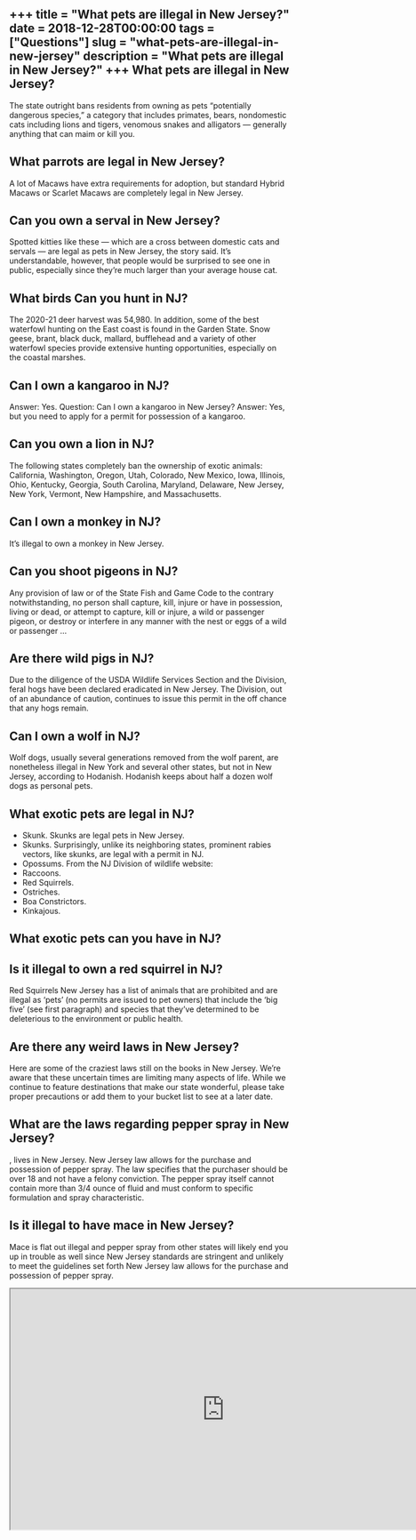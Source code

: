 +++
title = "What pets are illegal in New Jersey?"
date = 2018-12-28T00:00:00
tags = ["Questions"]
slug = "what-pets-are-illegal-in-new-jersey"
description = "What pets are illegal in New Jersey?"
+++
What pets are illegal in New Jersey?
------------------------------------

The state outright bans residents from owning as pets “potentially dangerous species,” a category that includes primates, bears, nondomestic cats including lions and tigers, venomous snakes and alligators — generally anything that can maim or kill you.

What parrots are legal in New Jersey?
-------------------------------------

A lot of Macaws have extra requirements for adoption, but standard Hybrid Macaws or Scarlet Macaws are completely legal in New Jersey.

Can you own a serval in New Jersey?
-----------------------------------

Spotted kitties like these — which are a cross between domestic cats and servals — are legal as pets in New Jersey, the story said. It’s understandable, however, that people would be surprised to see one in public, especially since they’re much larger than your average house cat.

What birds Can you hunt in NJ?
------------------------------

The 2020-21 deer harvest was 54,980. In addition, some of the best waterfowl hunting on the East coast is found in the Garden State. Snow geese, brant, black duck, mallard, bufflehead and a variety of other waterfowl species provide extensive hunting opportunities, especially on the coastal marshes.

Can I own a kangaroo in NJ?
---------------------------

Answer: Yes. Question: Can I own a kangaroo in New Jersey? Answer: Yes, but you need to apply for a permit for possession of a kangaroo.

Can you own a lion in NJ?
-------------------------

The following states completely ban the ownership of exotic animals: California, Washington, Oregon, Utah, Colorado, New Mexico, Iowa, Illinois, Ohio, Kentucky, Georgia, South Carolina, Maryland, Delaware, New Jersey, New York, Vermont, New Hampshire, and Massachusetts.

Can I own a monkey in NJ?
-------------------------

It’s illegal to own a monkey in New Jersey.

Can you shoot pigeons in NJ?
----------------------------

Any provision of law or of the State Fish and Game Code to the contrary notwithstanding, no person shall capture, kill, injure or have in possession, living or dead, or attempt to capture, kill or injure, a wild or passenger pigeon, or destroy or interfere in any manner with the nest or eggs of a wild or passenger …

Are there wild pigs in NJ?
--------------------------

Due to the diligence of the USDA Wildlife Services Section and the Division, feral hogs have been declared eradicated in New Jersey. The Division, out of an abundance of caution, continues to issue this permit in the off chance that any hogs remain.

Can I own a wolf in NJ?
-----------------------

Wolf dogs, usually several generations removed from the wolf parent, are nonetheless illegal in New York and several other states, but not in New Jersey, according to Hodanish. Hodanish keeps about half a dozen wolf dogs as personal pets.

What exotic pets are legal in NJ?
---------------------------------

- Skunk. Skunks are legal pets in New Jersey.
- Skunks. Surprisingly, unlike its neighboring states, prominent rabies vectors, like skunks, are legal with a permit in NJ.
- Opossums. From the NJ Division of wildlife website:
- Raccoons.
- Red Squirrels.
- Ostriches.
- Boa Constrictors.
- Kinkajous.

What exotic pets can you have in NJ?
------------------------------------

Is it illegal to own a red squirrel in NJ?
------------------------------------------

Red Squirrels New Jersey has a list of animals that are prohibited and are illegal as ‘pets’ (no permits are issued to pet owners) that include the ‘big five’ (see first paragraph) and species that they’ve determined to be deleterious to the environment or public health.

Are there any weird laws in New Jersey?
---------------------------------------

Here are some of the craziest laws still on the books in New Jersey. We’re aware that these uncertain times are limiting many aspects of life. While we continue to feature destinations that make our state wonderful, please take proper precautions or add them to your bucket list to see at a later date.

What are the laws regarding pepper spray in New Jersey?
-------------------------------------------------------

, lives in New Jersey. New Jersey law allows for the purchase and possession of pepper spray. The law specifies that the purchaser should be over 18 and not have a felony conviction. The pepper spray itself cannot contain more than 3/4 ounce of fluid and must conform to specific formulation and spray characteristic.

Is it illegal to have mace in New Jersey?
-----------------------------------------

Mace is flat out illegal and pepper spray from other states will likely end you up in trouble as well since New Jersey standards are stringent and unlikely to meet the guidelines set forth New Jersey law allows for the purchase and possession of pepper spray.

<iframe allow="accelerometer; autoplay; clipboard-write; encrypted-media; gyroscope; picture-in-picture" allowfullscreen="" class="__youtube_prefs__  epyt-is-override  no-lazyload" data-no-lazy="1" data-origheight="433" data-origwidth="770" data-skipgform_ajax_framebjll="" height="433" id="_ytid_87116" loading="lazy" src="https://www.youtube.com/embed/I7PSkyPJ_so?enablejsapi=1&autoplay=0&cc_load_policy=0&cc_lang_pref=&iv_load_policy=1&loop=0&modestbranding=0&rel=1&fs=1&playsinline=0&autohide=2&theme=dark&color=red&controls=1&" title="YouTube player" width="770"></iframe>